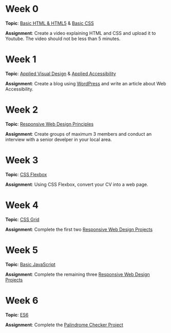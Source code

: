 # Week 0
**Topic**: [Basic HTML & HTML5](https://learn.freecodecamp.org/responsive-web-design/basic-html-and-html5) & [Basic CSS](https://learn.freecodecamp.org/responsive-web-design/basic-css)

**Assignment**: Create a video explaining HTML and CSS and upload it to Youtube. The video should not be less than 5 minutes.

# Week 1
**Topic**: [Applied Visual Design](https://learn.freecodecamp.org/responsive-web-design/applied-visual-design) & [Applied Accessibility](https://learn.freecodecamp.org/responsive-web-design/applied-accessibility)

**Assignment**: Create a blog using [WordPress](wordpress.com) and write an article about Web Accessibility.

# Week 2
**Topic**: [Responsive Web Design Principles](https://learn.freecodecamp.org/responsive-web-design/responsive-web-design-principles)

**Assignment**: Create groups of maximum 3 members and conduct an interview with a senior develper in your local area.

# Week 3
**Topic**: [CSS Flexbox](https://learn.freecodecamp.org/responsive-web-design/css-flexbox)

**Assignment**: Using CSS Flexbox, convert your CV into a web page.

# Week 4
**Topic**: [CSS Grid](https://learn.freecodecamp.org/responsive-web-design/css-grid)

**Assignment**: Complete the first two [Responsive Web Design Projects](https://learn.freecodecamp.org/responsive-web-design/responsive-web-design-projects)

# Week 5
**Topic**: [Basic JavaScript](https://learn.freecodecamp.org/javascript-algorithms-and-data-structures/basic-javascript)

**Assignment**: Complete the remaining three [Responsive Web Design Projects](https://learn.freecodecamp.org/responsive-web-design/responsive-web-design-projects)

# Week 6
**Topic**: [ES6](https://learn.freecodecamp.org/javascript-algorithms-and-data-structures/es6)

**Assignment**: Complete the [Palindrome Checker Project](https://learn.freecodecamp.org/javascript-algorithms-and-data-structures/javascript-algorithms-and-data-structures-projects/palindrome-checker)
